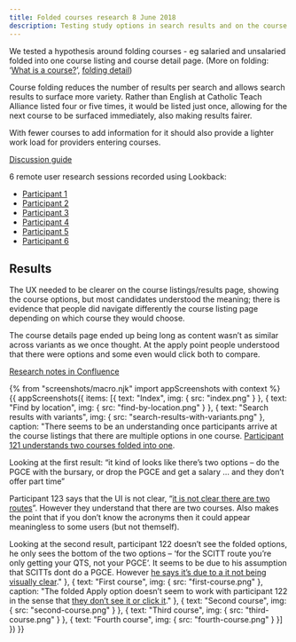 ```yaml
---
title: Folded courses research 8 June 2018
description: Testing study options in search results and on the course information page.
---
```

We tested a hypothesis around folding courses - eg salaried and unsalaried folded into one course listing and course detail page. (More on folding: ‘[What is a course?](/publish-teacher-training-courses/what-is-a-course)’, [folding detail](/publish-teacher-training-courses/imported-from-ucas))

Course folding reduces the number of results per search and allows search results to surface more variety. Rather than English at Catholic Teach Alliance listed four or five times, it would be listed just once, allowing for the next course to be surfaced immediately, also making results fairer.

With fewer courses to add information for it should also provide a lighter work load for providers entering courses.

[Discussion guide](https://docs.google.com/document/d/1bKRxKlHHSVm9lZ4vJHxOoJpYkklJiz51oukQ7tsG4N0/edit?usp=sharing)

6 remote user research sessions recorded using Lookback:

* [Participant 1](https://lookback.io/watch/kw8NGRosYvft9yM3G)
* [Participant 2](https://lookback.io/watch/fNgMHR8TLkg3d2Kr2)
* [Participant 3](https://lookback.io/watch/FuAzAMcbq9LcCswXv)
* [Participant 4](https://lookback.io/watch/kH3oS3z8nAoWMsJ8B)
* [Participant 5](https://lookback.io/watch/Z3nCygSqTdw3agSGh)
* [Participant 6](https://lookback.io/watch/8QnFPjo5LYrFdFBdd)

## Results

The UX needed to be clearer on the course listings/results page, showing the course options, but most candidates understood the meaning; there is evidence that people did navigate differently the course listing page depending on which course they would choose.

The course details page ended up being long as content wasn’t as similar across variants as we once thought. At the apply point people understood that there were options and some even would click both to compare.

[Research notes in Confluence](https://dfedigital.atlassian.net/wiki/spaces/BaT/pages/445317125/Folded+courses)

{% from "screenshots/macro.njk" import appScreenshots with context %}
{{ appScreenshots({
  items: [{
    text: "Index",
    img: { src: "index.png" }
  }, {
    text: "Find by location",
    img: { src: "find-by-location.png" }
  }, {
    text: "Search results with variants",
    img: { src: "search-results-with-variants.png" },
    caption: "There seems to be an understanding once participants arrive at the course listings that there are multiple options in one course. [Participant 121 understands two courses folded into one](https://lookback.io/watch/8QnFPjo5LYrFdFBdd?t=22m16.5s-26m58s).

Looking at the first result: “it kind of looks like there’s two options – do the PGCE with the bursary, or drop the PGCE and get a salary … and they don’t offer part time”

Participant 123 says that the UI is not clear, “[it is not clear there are two routes](https://lookback.io/watch/kH3oS3z8nAoWMsJ8B?t=28m39.7s-34m42s)”. However they understand that there are two courses. Also makes the point that if you don’t know the acronyms then it could appear meaningless to some users (but not themself).

Looking at the second result, participant 122 doesn’t see the folded options, he only sees the bottom of the two options – ‘for the SCITT route you’re only getting your QTS, not your PGCE’. It seems to be due to his assumption that SCITTs dont do a PGCE. However [he says it’s due to a it not being visually clear](https://lookback.io/watch/Z3nCygSqTdw3agSGh?t=17m50.8s-22m24s)."
  }, {
    text: "First course",
    img: { src: "first-course.png" },
    caption: "The folded Apply option doesn’t seem to work with participant 122 in the sense that [they don’t see it or click it](https://lookback.io/watch/Z3nCygSqTdw3agSGh?t=31m11.7s-35m45s)."
  }, {
    text: "Second course",
    img: { src: "second-course.png" }
  }, {
    text: "Third course",
    img: { src: "third-course.png" }
  }, {
    text: "Fourth course",
    img: { src: "fourth-course.png" }
  }]
}) }}
